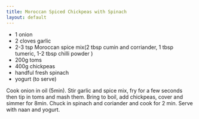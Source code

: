 ```yaml
--- 
title: Moroccan Spiced Chickpeas with Spinach
layout: default
---
```


- 1 onion
- 2 cloves garlic
- 2-3 tsp Moroccan spice mix(2 tbsp cumin and corriander, 1 tbsp tumeric, 1-2 tbsp chilli powder )
- 200g toms
- 400g chickpeas
- handful fresh spinach
- yogurt (to serve)

Cook onion in oil (5min).
Stir garlic and spice mix, fry for a few seconds then tip in toms and mash them.
Bring to boil, add chickpeas, cover and simmer for 8min.
Chuck in spinach and coriander and cook for 2 min.
Serve with naan and yogurt.
